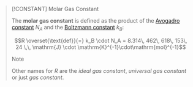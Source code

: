 >[!CONSTANT] Molar Gas Constant
>
>The **molar gas constant** is defined as the product of the [Avogadro constant](Avogadro%20Constant.md) $N_A$ and the [Boltzmann constant](Boltzmann%20Constant.md) $k_B$:
>
>$$R \overset{\text{def}}{=} k_B \cdot N_A =  8.314\, 462\, 618\, 153\, 24 \,\, \mathrm{J} \cdot \mathrm{K}^{-1}\cdot\mathrm{mol}^{-1}$$
>
>>[!NOTE]
>>
>>Other names for $R$ are the *ideal gas constant*, *universal gas constant* or just *gas constant*.
>>
>